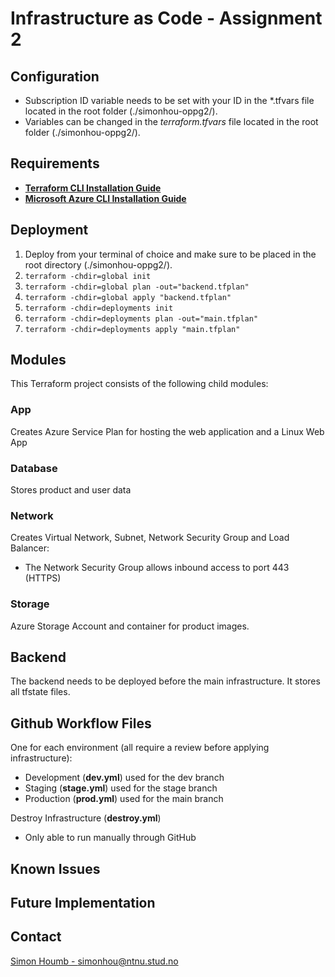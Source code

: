 # Infrastructure as Code - Assignment 2

## Configuration

- Subscription ID variable needs to be set with your ID in the \*.tfvars file located in the root folder (./simonhou-oppg2/).
- Variables can be changed in the _terraform.tfvars_ file located in the root folder (./simonhou-oppg2/).

## Requirements

- [**Terraform CLI Installation Guide**](https://developer.hashicorp.com/terraform/tutorials/aws-get-started/install-cli)
- [**Microsoft Azure CLI Installation Guide**](https://learn.microsoft.com/en-us/cli/azure/install-azure-cl)

## Deployment

1. Deploy from your terminal of choice and make sure to be placed in the root directory (./simonhou-oppg2/).
2. `terraform -chdir=global init`
3. `terraform -chdir=global plan -out="backend.tfplan"`
4. `terraform -chdir=global apply "backend.tfplan"`
5. `terraform -chdir=deployments init`
6. `terraform -chdir=deployments plan -out="main.tfplan"`
7. `terraform -chdir=deployments apply "main.tfplan"`

## Modules

This Terraform project consists of the following child modules:

### App

Creates Azure Service Plan for hosting the web application and a Linux Web App

### Database

Stores product and user data

### Network

Creates Virtual Network, Subnet, Network Security Group and Load Balancer:

- The Network Security Group allows inbound access to port 443 (HTTPS)

### Storage

Azure Storage Account and container for product images.

## Backend

The backend needs to be deployed before the main infrastructure. It stores all tfstate files.

## Github Workflow Files

One for each environment (all require a review before applying infrastructure):

- Development (**dev.yml**) used for the dev branch
- Staging (**stage.yml**) used for the stage branch
- Production (**prod.yml**) used for the main branch

Destroy Infrastructure (**destroy.yml**)

- Only able to run manually through GitHub

## Known Issues

## Future Implementation

## Contact

[Simon Houmb - simonhou@ntnu.stud.no](simonhou@ntnu.stud.no)
